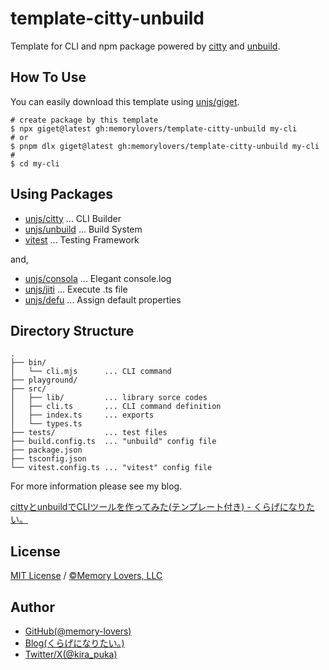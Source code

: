 # template-citty-unbuild

Template for CLI and npm package powered by [citty](https://github.com/unjs/citty) and [unbuild](https://github.com/unjs/unbuild).

## How To Use

You can easily download this template using [unjs/giget](https://github.com/unjs/giget).

```shell
# create package by this template
$ npx giget@latest gh:memorylovers/template-citty-unbuild my-cli
# or 
$ pnpm dlx giget@latest gh:memorylovers/template-citty-unbuild my-cli
#
$ cd my-cli 
```

## Using Packages

- [unjs/citty](https://github.com/unjs/citty) ... CLI Builder
- [unjs/unbuild](https://github.com/unjs/unbuild) ... Build System
- [vitest](https://vitest.dev/) ... Testing Framework

and,

- [unjs/consola](https://github.com/unjs/consola) ... Elegant console.log
- [unjs/jiti](https://github.com/unjs/jiti) ... Execute .ts file
- [unjs/defu](https://github.com/unjs/defu) ... Assign default properties

## Directory Structure

```text
.
├── bin/
│   └── cli.mjs      ... CLI command
├── playground/
├── src/
│   ├── lib/         ... library sorce codes
│   ├── cli.ts       ... CLI command definition
│   ├── index.ts     ... exports
│   └── types.ts
├── tests/           ... test files
├── build.config.ts  ... "unbuild" config file
├── package.json
├── tsconfig.json
└── vitest.config.ts ... "vitest" config file
```

For more information please see my blog.

[cittyとunbuildでCLIツールを作ってみた(テンプレート付き) - くらげになりたい。](https://www.memory-lovers.blog/entry/2025/01/06/084007)

## License

[MIT License](/LICENSE) / [©Memory Lovers, LLC](https://memory-lovers.com)

## Author

- [GitHub(@memory-lovers)](https://github.com/memory-lovers)
- [Blog(くらげになりたい。)](https://memory-lovers.blog/)  
- [Twitter/X(@kira_puka)](https://twitter.com/kira_puka)
